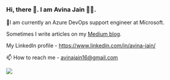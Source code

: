 ### Hi, there 👋. I am Avina Jain 👩🏼. 
🔭I am currently an Azure DevOps support engineer at Microsoft. 

Sometimes I write articles on my [Medium blog](https://avinajain.medium.com/).

My LinkedIn profile - https://www.linkedin.com/in/avina-jain/

📫 How to reach me - avinajain16@gmail.com

![](https://komarev.com/ghpvc/?username=Avina-Jain&color=brightgreen)


<!--
**Avina-Jain/Avina-Jain** is a ✨ _special_ ✨ repository because its `README.md` (this file) appears on your GitHub profile.

Here are some ideas to get you started:

- 🔭 I’m currently working on ...
- 🌱 I’m currently learning ...
- 👯 I’m looking to collaborate on ...
- 🤔 I’m looking for help with ...
- 💬 Ask me about ...
- 📫 How to reach me: ...
- 😄 Pronouns: ...
- ⚡ Fun fact: ...
-->

